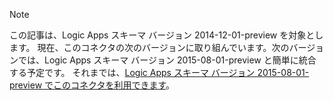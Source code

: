 > [!NOTE]
> この記事は、Logic Apps スキーマ バージョン 2014-12-01-preview を対象とします。 現在、このコネクタの次のバージョンに取り組んでいます。次のバージョンでは、Logic Apps スキーマ バージョン 2015-08-01-preview と簡単に統合する予定です。 それまでは、[Logic Apps スキーマ バージョン 2015-08-01-preview でこのコネクタを利用できます](https://blogs.msdn.microsoft.com/logicapps/2016/02/25/accessing-v1-apis-and-biztalk-apis-from-logic-apps/)。 
> 
> 



<!--HONumber=Nov16_HO2-->


